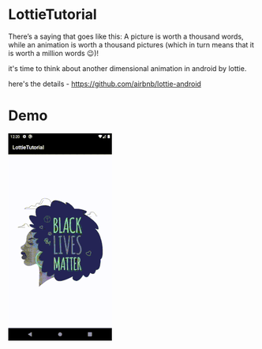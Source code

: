 # LottieTutorial

There’s a saying that goes like this: A picture is worth a thousand words, while an animation is worth a thousand pictures (which in turn means that it is worth a million words 😉)!

it's time to think about another dimensional animation in android by lottie.

here's the details - https://github.com/airbnb/lottie-android

# Demo
![Demo](https://github.com/SumonHub/LottieTutorial/blob/master/demo/demo.gif)
